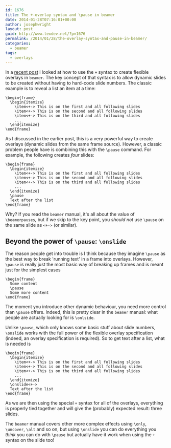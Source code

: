 ```yaml
---
id: 1676
title: The +-overlay syntax and \pause in beamer
date: 2014-01-28T07:16:01+00:00
author: josephwright
layout: post
guid: http://www.texdev.net/?p=1676
permalink: /2014/01/28/the-overlay-syntax-and-pause-in-beamer/
categories:
  - beamer
tags:
  - overlays
---
```

In a <a href="http://www.texdev.net/2014/01/17/the-beamer-slide-overlay-concept/">recent post</a> I looked at how to use the <code>+</code> syntax to create flexible overlays in <code>beamer</code>. The key concept of that syntax is to allow dynamic slides to be created without having to hard-code slide numbers. The classic example is to reveal a list an item at a time:
<pre><code>\begin{frame}
  \begin{itemize}
    \item&lt;+-&gt; This is on the first and all following slides
    \item&lt;+-&gt; This is on the second and all following slides
    \item&lt;+-&gt; This is on the third and all following slides
    ...
  \end{itemize}
\end{frame}
</code></pre>
As I discussed in the earlier post, this is a very powerful way to create overlays (dynamic slides from the same frame source). However, a classic problem people have is combining this with the <code>\pause</code> command. For example, the following creates <em>four</em> slides:
<pre><code>\begin{frame}
  \begin{itemize}
    \item&lt;+-&gt; This is on the first and all following slides
    \item&lt;+-&gt; This is on the second and all following slides
    \item&lt;+-&gt; This is on the third and all following slides
    ...
  \end{itemize}
  \pause
  Text after the list
\end{frame}
</code></pre>
Why? If you read the <code>beamer</code> manual, it's all about the value of <code>\beamerpauses</code>, but if we skip to the key point, you <em>should not</em> use <code>\pause</code> on the same slide as <code>&lt;+-&gt;</code> (or similar).
<h2>Beyond the power of <code>\pause</code>: <code>\onslide</code></h2>
The reason people get into trouble is I think because they imagine <code>\pause</code> as the best way to break 'running text' in a frame into overlays. However, <code>\pause</code> is really just the most basic way of breaking up frames and is meant just for the simplest cases
<pre><code>\begin{frame}
  Some content
  \pause
  Some more content
\end{frame}
</code></pre>
The moment you introduce other dynamic behaviour, you need more control than <code>\pause</code> offers. Indeed, this is pretty clear in the <code>beamer</code> manual: what people are actually looking for is <code>\onlside</code>.

Unlike <code>\pause</code>, which only knows some basic stuff about slide numbers, <code>\onslide</code> works with the full power of the flexible overlay specification (indeed, an overlay specification is required). So to get text after a list, what is needed is
<pre><code>\begin{frame}
  \begin{itemize}
    \item&lt;+-&gt; This is on the first and all following slides
    \item&lt;+-&gt; This is on the second and all following slides
    \item&lt;+-&gt; This is on the third and all following slides
    ...
  \end{itemize}
  \onslide&lt;+-&gt;
  Text after the list
\end{frame}
</code></pre>
As we are then using the special <code>+</code> syntax for all of the overlays, everything is properly tied together and will give the (probably) expected result: three slides.

The <code>beamer</code> manual covers other more complex effects using <code>\only</code>, <code>\uncover</code>, <code>\alt</code> and so on, but using <code>\onslide</code> you can do everything you <em>think</em> you can do with <code>\pause</code> but actually have it work when using the <code>+</code> syntax on the slide too!